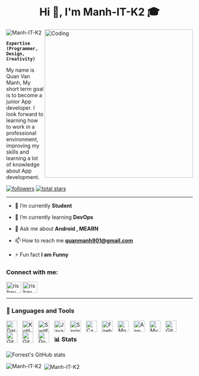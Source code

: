 <h1 align="center">Hi 👋, I'm Manh-IT-K2 🎓</h1>

<img align="right" alt="Coding" width="400" src="https://cdn.dribbble.com/users/1162077/screenshots/3848914/programmer.gif">


<p align="left"> <img src="https://komarev.com/ghpvc/?username=Manh-IT-K2&label=Profile%20views&color=0e75b6&style=flat" alt="Manh-IT-K2" /> </p>

**`Expertise (Programmer, Design, Creativity)`**

My name is Quan Van Manh, My short term goal is to become a junior App developer. I look forward to learning how to work in a professional environment, improving my skills and learning a lot of knowledge about App development.

<p align="left">
      <a href="https://github.com/Manh-IT-K2?tab=followers">
         <img alt="followers" title="Follow me on Github" src="https://img.shields.io/github/followers/Manh-IT-K2?color=236ad3&labelColor=1155ba&style=for-the-badge&logo=person-add&label=Follow&logoColor=white"/></a>
      <a href="https://github.com/Manh-IT-K2?tab=repositories&sort=stargazers">
         <img alt="total stars" title="Total stars on GitHub" src="https://img.shields.io/github/stars/Manh-IT-K2?color=55960c&style=for-the-badge&labelColor=488207&logo=star"/></a>
</p>

---

- 🔭 I’m currently **Student**

- 🌱 I’m currently learning **DevOps**

- 💬 Ask me about **Android , MEARN**

- 📫 How to reach me **quanmanh901@gmail.com**

- ⚡ Fun fact **I am Funny**

<h3 align="left">Connect with me:</h3>
<p align="left">
<a href="https://www.youtube.com/channel/UCLG0p-picxxttFvNvUclb0Q" target="blank"><img align="center" src="https://raw.githubusercontent.com/rahuldkjain/github-profile-readme-generator/master/src/images/icons/Social/youtube.svg" alt="rishav chanda" height="30" width="40" /></a>
<a href="https://www.instagram.com/_q.maznh_04/" target="blank"><img align="center" src="https://raw.githubusercontent.com/rahuldkjain/github-profile-readme-generator/master/src/images/icons/Social/instagram.svg" alt="rishav_chanda" height="30" width="40" /></a>
</p>

---

### 🧰 Languages and Tools

<img align="left" alt="Dart" width="30px" style="padding-right:10px;" src="https://encrypted-tbn0.gstatic.com/images?q=tbn:ANd9GcQ58DYxWj7WBQUuApDSU-GRNUuD9u6e_v6Kuw&s" />
<img align="left" alt="Kotlin" width="30px" style="padding-right:10px;" src="https://upload.wikimedia.org/wikipedia/commons/thumb/0/06/Kotlin_Icon.svg/1024px-Kotlin_Icon.svg.png" />
<img align="left" alt="Switf" width="30px" style="padding-right:10px;" src="https://img.icons8.com/?size=512&id=24465&format=png" />
<img align="left" alt="Java" width="30px" style="padding-right:10px;" src="https://cdn.jsdelivr.net/gh/devicons/devicon/icons/java/java-original.svg"/>
<img align="left" alt="SpringBoot" width="30px" style="padding-right:10px;" src="https://cdn.jsdelivr.net/gh/devicons/devicon/icons/spring/spring-original.svg" />
<img align="left" alt="C++" width="30px" style="padding-right:10px;" src="https://cdn.jsdelivr.net/gh/devicons/devicon/icons/cplusplus/cplusplus-line.svg" />

<img align="left" alt="Firebase" width="30px" style="padding-right:10px;" src="https://www.gstatic.com/mobilesdk/240501_mobilesdk/firebase_28dp.png" />
<img align="left" alt="MongoDB" width="30px" style="padding-right:10px;" src="https://asset.brandfetch.io/idYHMwWF60/idGhyEM0wZ.png" />
<img align="left" alt="AppWrite" width="30px" style="padding-right:10px;" src="https://encrypted-tbn0.gstatic.com/images?q=tbn:ANd9GcT7Oq-jWSvUgH5MJrnakgUKuXLr1DSkgfXmWg&s" />
<img align="left" alt="MySQL" width="30px" style="padding-right:10px;" src="https://cdn-icons-png.freepik.com/512/5968/5968363.png" />

<img align="left" alt="Git" width="30px" style="padding-right:10px;" src="https://cdn.jsdelivr.net/gh/devicons/devicon/icons/git/git-original.svg" />
<img align="left" alt="GitHub" width="30px" style="padding-right:10px;" src="https://cdn.jsdelivr.net/gh/devicons/devicon/icons/github/github-original.svg" />
<img align="left" alt="GitLab" width="30px" style="padding-right:10px;" src="https://static-00.iconduck.com/assets.00/gitlab-icon-2048x1885-1o0cwkbx.png" />
<img align="left" alt="Docker" width="30px" style="padding-right:10px;" src="https://i0.wp.com/blog.knoldus.com/wp-content/uploads/2018/04/docker.png?fit=269%2C201&ssl=1" />

<br />


### 📊 Stats
![Forrest's GitHub stats](https://github-readme-stats.vercel.app/api?username=Manh-IT-K2&show_icons=true&theme=gruvbox)

<p><img align="left" src="https://github-readme-stats.vercel.app/api/top-langs?username=Manh-IT-K2&show_icons=true&locale=en&layout=compact" alt="Manh-IT-K2" /></p>

<p>&nbsp;<img align="center" src="https://github-readme-streak-stats.herokuapp.com/?user=Manh-IT-K2&" alt="Manh-IT-K2" /></p>

<!-- ![GitHub Streak](https://streak-stats.demolab.com?user=Manh-IT-K2&theme=gruvbox&border_radius=4.5) -->

#
